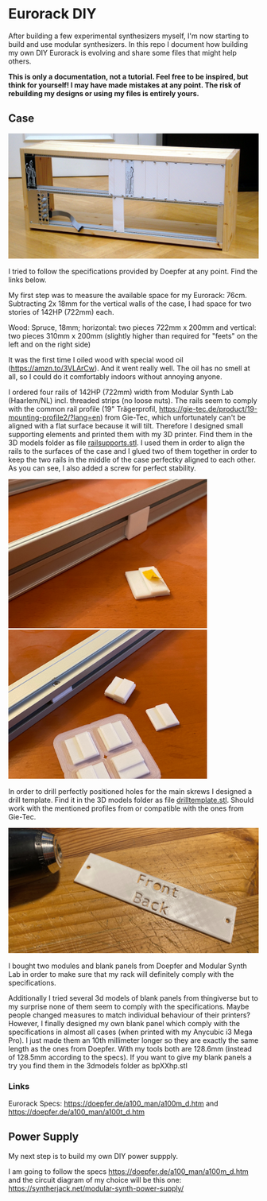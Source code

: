# Eurorack DIY

After building a few experimental synthesizers myself, I'm now starting to build and use modular synthesizers. In this repo I document how building my own DIY Eurorack is evolving and share some files that might help others.

**This is only a documentation, not a tutorial. Feel free to be inspired, but think for yourself! I may have made mistakes at any point. The risk of rebuilding my designs or using my files is entirely yours.**

## Case

![my Eurorack, current status](photos/case1.jpg)

I tried to follow the specifications provided by Doepfer at any point. Find the links below.

My first step was to measure the available space for my Eurorack: 76cm. Subtracting 2x 18mm for the vertical walls of the case, I had space for two stories of 142HP (722mm) each.

Wood: Spruce, 18mm; horizontal: two pieces 722mm x 200mm and vertical: two pieces 310mm x 200mm (slightly higher than required for "feets" on the left and on the right side)

It was the first time I oiled wood with special wood oil (https://amzn.to/3VLArCw). And it went really well. The oil has no smell at all, so I could do it comfortably indoors without annoying anyone.

I ordered four rails of 142HP (722mm) width from Modular Synth Lab (Haarlem/NL) incl. threaded strips (no loose nuts). The rails seem to comply with the common rail profile (19" Trägerprofil, https://gie-tec.de/product/19-mounting-profile2/?lang=en) from Gie-Tec, which unfortunately can't be aligned with a flat surface because it will tilt. Therefore I designed small supporting elements and printed them with my 3D printer. Find them in the 3D models folder as file [railsupports.stl](3dmodels/railsupports.stl). I used them in order to align the rails to the surfaces of the case and I glued two of them together in order to keep the two rails in the middle of the case perfectky aligned to each other. As you can see, I also added a screw for perfect stability.

<img src="photos/railsupports1.jpg" width="400"><img src="photos/railsupports2.jpg" width="400">

In order to drill perfectly positioned holes for the main skrews I designed a drill template. Find it in the 3D models folder as file [drilltemplate.stl](3dmodels/drilltemplate.stl). Should work with the mentioned profiles from or compatible with the ones from Gie-Tec.

<img src="photos/drilltemplate.jpg" width="600">

I bought two modules and blank panels from Doepfer and Modular Synth Lab in order to make sure that my rack will definitely comply with the specifications. 

Additionally I tried several 3d models of blank panels from thingiverse but to my surprise none of them seem to comply with the specifications. Maybe people changed measures to match individual behaviour of their printers? However, I finally designed my own blank panel which comply with the specifications in almost all cases (when printed with my Anycubic i3 Mega Pro). I just made them an 10th millimeter longer so they are exactly the same length as the ones from Doepfer. With my tools both are 128.6mm (instead of 128.5mm according to the specs). If you want to give my blank panels a try you find them in the 3dmodels folder as bpXXhp.stl

### Links
Eurorack Specs: https://doepfer.de/a100_man/a100m_d.htm and https://doepfer.de/a100_man/a100t_d.htm


## Power Supply

My next step is to build my own DIY power suppply.

I am going to follow the specs  https://doepfer.de/a100_man/a100m_d.htm and the circuit diagram of my choice will be this one: https://syntherjack.net/modular-synth-power-supply/
